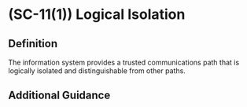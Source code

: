 
# (SC-11(1)) Logical Isolation

## Definition

The information system provides a trusted communications path that is logically isolated and distinguishable from other paths.

## Additional Guidance


